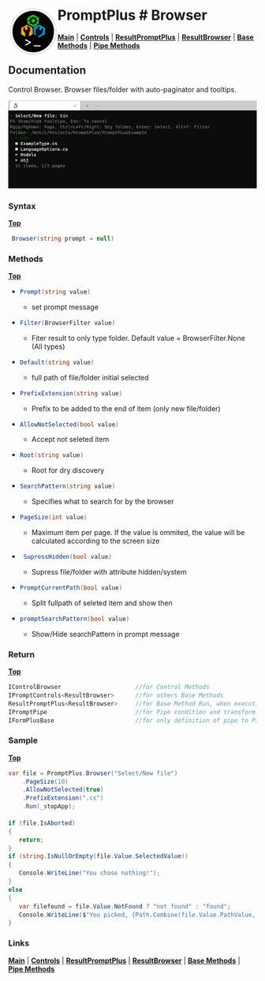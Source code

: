 # <img align="left" width="100" height="100" src="./images/icon.png"> PromptPlus # Browser
[**Main**](index.md#help) | 
[**Controls**](index.md#apis) |
[**ResultPromptPlus**](resultpromptplus) |
[**ResultBrowser**](resultbrowser) |
[**Base Methods**](basemethods) |
[**Pipe Methods**](pipemethods)


## Documentation
Control Browser. Browser files/folder with auto-paginator and tooltips.

![](./images/Browser.gif)

### Syntax
[**Top**](#promptplus--browser)

```csharp
 Browser(string prompt = null)
 ```

### Methods
[**Top**](#promptplus--browser)

- ```csharp
  Prompt(string value)
  ``` 
  - set prompt message 
- ```csharp
  Filter(BrowserFilter value)
    ```
    - Fiter result to only type folder. Default value = BrowserFilter.None (All types)   

- ```csharp
  Default(string value)
    ```
    - full path of file/folder initial selected
- ```csharp
  PrefixExtension(string value)
    ```
    - Prefix to be added to the end of item (only new file/folder)
- ```csharp
  AllowNotSelected(bool value)
    ```
    - Accept not seleted item
- ```csharp
  Root(string value)
    ```
    - Root for dry discovery
- ```csharp
  SearchPattern(string value)
    ```
    - Specifies what to search for by the browser
- ```csharp
  PageSize(int value)
    ```
    - Maximum item per page. If the value is ommited, the value will be calculated according to the screen size 
- ```csharp
   SupressHidden(bool value)
    ```
    - Supress file/folder with attribute hidden/system
- ```csharp
  PromptCurrentPath(bool value)
    ```
    - Split fullpath of seleted item and show then
- ```csharp
  promptSearchPattern(bool value)
    ```
    - Show/Hide searchPattern in prompt message

### Return
[**Top**](#promptplus--browser)

```csharp
IControlBrowser                     //for Control Methods
IPromptControls<ResultBrowser>      //for others Base Methods
ResultPromptPlus<ResultBrowser>     //for Base Method Run, when execution is direct 
IPromptPipe                         //for Pipe condition and transform to IFormPlusBase 
IFormPlusBase                       //for only definition of pipe to Pipeline Control
```

### Sample
[**Top**](#promptplus--browser)

```csharp
var file = PromptPlus.Browser("Select/New file")
    .PageSize(10)
    .AllowNotSelected(true)
    .PrefixExtension(".cs")
    .Run(_stopApp);

if (file.IsAborted)
{
   return;
}
if (string.IsNullOrEmpty(file.Value.SelectedValue))
{
   Console.WriteLine("You chose nothing!");
}
else
{
   var filefound = file.Value.NotFound ? "not found" : "found";
   Console.WriteLine($"You picked, {Path.Combine(file.Value.PathValue, file.Value.SelectedValue)} and {filefound}");
}
```

### Links
[**Main**](index.md#help) | 
[**Controls**](index.md#apis) |
[**ResultPromptPlus**](resultpromptplus) |
[**ResultBrowser**](resultbrowser) |
[**Base Methods**](basemethods) |
[**Pipe Methods**](pipemethods)
